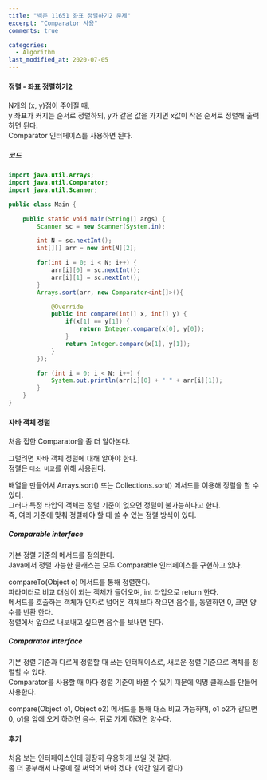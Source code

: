 ```yaml
---
title: "백준 11651 좌표 정렬하기2 문제"
excerpt: "Comparator 사용"
comments: true

categories:
  - Algorithm
last_modified_at: 2020-07-05
---
```

#### 정렬 - 좌표 정렬하기2
N개의 (x, y)점이 주어질 때,   
y 좌표가 커지는 순서로 정렬하되, y가 같은 값을 가지면 x값이 작은 순서로 정렬해 출력하면 된다.   
Comparator 인터페이스를 사용하면 된다.

##### 코드
```java
import java.util.Arrays;
import java.util.Comparator;
import java.util.Scanner;

public class Main {

	public static void main(String[] args) {
		Scanner sc = new Scanner(System.in);

		int N = sc.nextInt();
		int[][] arr = new int[N][2];

		for(int i = 0; i < N; i++) {
			arr[i][0] = sc.nextInt();
			arr[i][1] = sc.nextInt();
		}
		Arrays.sort(arr, new Comparator<int[]>(){

			@Override
			public int compare(int[] x, int[] y) {
				if(x[1] == y[1]) {
					return Integer.compare(x[0], y[0]);
				}
				return Integer.compare(x[1], y[1]);
			}
		});

		for (int i = 0; i < N; i++) {
			System.out.println(arr[i][0] + " " + arr[i][1]);
		}
	}
}
```
#### 자바 객체 정렬
처음 접한 Comparator을 좀 더 알아본다.   

그럴려면 자바 객체 정렬에 대해 알아야 한다.   
정렬은 `대소 비교`를 위해 사용된다.

배열을 만들어서 Arrays.sort() 또는 Collections.sort() 메서드를 이용해 정렬을 할 수 있다.  
그러나 특정 타입의 객체는 정렬 기준이 없으면 정렬이 불가능하다고 한다.  
즉, 여러 기준에 맞춰 정렬해야 할 때 쓸 수 있는 정렬 방식이 있다.

##### Comparable interface
기본 정렬 기준의 메서드를 정의한다.   
Java에서 정렬 가능한 클래스는 모두 Comparable 인터페이스를 구현하고 있다.    

compareTo(Object o) 메서드를 통해 정렬한다.   
파라미터로 비교 대상이 되는 객체가 들어오며, int 타입으로 return 한다.   
메서드를 호출하는 객체가 인자로 넘어온 객체보다 작으면 음수를, 동일하면 0, 크면 양수를 반환 한다.   
정렬에서 앞으로 내보내고 싶으면 음수를 보내면 된다.

##### Comparator interface
기본 정렬 기준과 다르게 정렬할 때 쓰는 인터페이스로, 새로운 정렬 기준으로 객체를 정렬할 수 있다.   
Comparator를 사용할 때 마다 정렬 기준이 바뀔 수 있기 때문에 익명 클래스를 만들어 사용한다.

compare(Object o1, Object o2) 메서드를 통해 대소 비교 가능하며,
o1 o2가 같으면 0, o1을 앞에 오게 하려면 음수, 뒤로 가게 하려면 양수다.

#### 후기
처음 보는 인터페이스인데 굉장히 유용하게 쓰일 것 같다.   
좀 더 공부해서 나중에 잘 써먹어 봐야 겠다. (약간 일기 같다)
